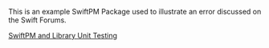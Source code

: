 This is an example SwiftPM Package used to illustrate an error discussed on the Swift Forums.

[SwiftPM and Library Unit Testing](https://forums.swift.org/t/swiftpm-and-library-unit-testing/26255/24)